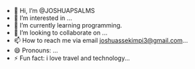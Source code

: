 - 👋 Hi, I’m @JOSHUAPSALMS
- 👀 I’m interested in ...
- 🌱 I’m currently learning programming.
- 💞️ I’m looking to collaborate on ...
- 📫 How to reach me via email joshuassekimpi3@gmail.com...
- 😄 Pronouns: ...
- ⚡ Fun fact: i love travel and technology...

<!---
JOSHUAPSALMS/JOSHUAPSALMS is a ✨ special ✨ repository because its `README.md` (this file) appears on your GitHub profile.
You can click the Preview link to take a look at your changes.
--->
